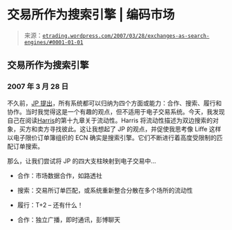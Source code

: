 <!--yml

category: 未分类

date: 2024-05-12 19:47:59

-->

# 交易所作为搜索引擎 | 编码市场

> 来源：[`etrading.wordpress.com/2007/03/28/exchanges-as-search-engines/#0001-01-01`](https://etrading.wordpress.com/2007/03/28/exchanges-as-search-engines/#0001-01-01)

## 交易所作为搜索引擎

### 2007 年 3 月 28 日

不久前，[JP 提出](http://confusedofcalcutta.com/2006/12/25/thinking-about-four-pillars-and-enterprise-software/)，所有系统都可以归纳为四个方面或能力：合作、搜索、履行和协作。当时我觉得这是一个有趣的观点，但不适用于电子交易系统。今天，我发现自己在阅读[Harris](http://www.tradingandexchanges.com)的第十九章关于流动性。Harris 将流动性描述为双边搜索的对象，买方和卖方寻找彼此。这让我想起了 JP 的观点，并促使我思考像 Liffe 这样以电子限价订单簿组织的 ECN 确实是搜索引擎。它们不断进行着高度受限制的匹配订单搜索。

那么，让我们尝试将 JP 的四大支柱映射到电子交易中...

+   合作：市场数据合作，如路透社

+   搜索：交易所订单匹配，或系统重新整合分散在多个场所的流动性

+   履行：T+2 – 还有什么！

+   合作：独立广播，即时通讯，彭博聊天
